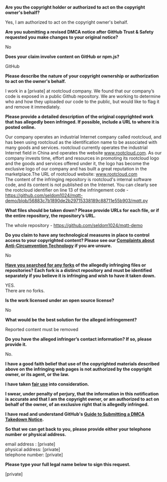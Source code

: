 **Are you the copyright holder or authorized to act on the copyright owner's behalf?**

Yes, I am authorized to act on the copyright owner's behalf.

**Are you submitting a revised DMCA notice after GitHub Trust & Safety requested you make changes to your original notice?**

No

**Does your claim involve content on GitHub or npm.js?**

GitHub

**Please describe the nature of your copyright ownership or authorization to act on the owner's behalf.**

I work in a [private] at rootcloud company. We found that our company’s code is exposed in a public Github repository. We are working to determine who and how they uploaded our code to the public, but would like to flag it and remove it immediately.

**Please provide a detailed description of the original copyrighted work that has allegedly been infringed. If possible, include a URL to where it is posted online.**

Our company operates an industrial Internet company called rootcloud, and has been using rootcloud as the identification name to be associated with many goods and services. rootcloud currently operates the industrial Internet field in China and operates the website www.rootcloud.com. As our company invests time, effort and resources in promoting its rootcloud logo and the goods and services offered under it, the logo has become the exclusive logo of our company and has built a great reputation in the marketplace.The URL of rootcloud website: www.rootcloud.com  
The content of the infringing repository is rootcloud's internal software code, and its content is not published on the Internet.
You can clearly see the rootcloud identifier on line 13 of the infringement code - https://github.com/seldom1024/mqtt-demo/blob/56883c7b1890de2b29715338189c88711e55b903/mqtt.py

**What files should be taken down? Please provide URLs for each file, or if the entire repository, the repository’s URL.**

The whole repository - https://github.com/seldom1024/mqtt-demo

**Do you claim to have any technological measures in place to control access to your copyrighted content? Please see our <a href="https://docs.github.com/articles/guide-to-submitting-a-dmca-takedown-notice#complaints-about-anti-circumvention-technology">Complaints about Anti-Circumvention Technology</a> if you are unsure.**

No

**<a href="https://docs.github.com/articles/dmca-takedown-policy#b-what-about-forks-or-whats-a-fork">Have you searched for any forks</a> of the allegedly infringing files or repositories? Each fork is a distinct repository and must be identified separately if you believe it is infringing and wish to have it taken down.**

YES.  
There are no forks.

**Is the work licensed under an open source license?**

No

**What would be the best solution for the alleged infringement?**

Reported content must be removed

**Do you have the alleged infringer’s contact information? If so, please provide it.**

No.

**I have a good faith belief that use of the copyrighted materials described above on the infringing web pages is not authorized by the copyright owner, or its agent, or the law.**

**I have taken <a href="https://www.lumendatabase.org/topics/22">fair use</a> into consideration.**

**I swear, under penalty of perjury, that the information in this notification is accurate and that I am the copyright owner, or am authorized to act on behalf of the owner, of an exclusive right that is allegedly infringed.**

**I have read and understand GitHub's <a href="https://docs.github.com/articles/guide-to-submitting-a-dmca-takedown-notice/">Guide to Submitting a DMCA Takedown Notice</a>.**

**So that we can get back to you, please provide either your telephone number or physical address.**

email address : [private]  
physical address: [private]  
telephone number: [private]  

**Please type your full legal name below to sign this request.**

[private]  
